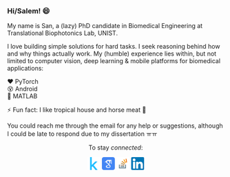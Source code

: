 ### Hi/Salem! 😄 
  
My name is San, a (lazy) PhD candidate in Biomedical Engineering at Translational Biophotonics Lab, UNIST.  

I love building simple solutions for hard tasks. I seek reasoning behind how and why things actually work. My (humble) experience lies within, but not limited to computer vision, deep learning & mobile platforms for biomedical applications:  
  
:heart: PyTorch  
:dizzy_face: Android  
:grimacing: MATLAB  

⚡ Fun fact: I like tropical house and horse meat :see_no_evil:
  
You could reach me through the email for any help or suggestions, although I could be late to respond due to my dissertation ㅠㅠ

<p align="center">To stay <i>connected</i>:</p>  
<p align="center">
<a href="https://www.kaggle.com/tuttelikz"><img src="./_kaggle.svg" alt="drawing" height="30"/></a>  <a href="https://scholar.google.com/citations?user=dlBzeXoAAAAJ&hl=en"><img src="./_scholar.svg" alt="drawing" height="30"/></a>  <a href="https://stackoverflow.com/users/5151687/san-askaruly"><img src="./_so.png" alt="drawing" height="30"/></a> <a href="https://www.linkedin.com/in/askaruly/"><img src="./_linkedin.svg" alt="drawing" height="30"/></a>
</p>


<!--

<div><a href="https://www.kaggle.com/tuttelikz"><img src="./kaggle.svg" alt="drawing" height="100"/></a></div>
<div><a href="https://stackoverflow.com/users/5151687/san-askaruly"><img src="./stackoverflow.svg" alt="drawing" height="50"/></a></div>
<div><a href="https://scholar.google.com/citations?user=dlBzeXoAAAAJ&hl=en"><img src="./googlescholar.svg" alt="drawing" height="50"/></a></div>


**tuttelikz/tuttelikz** is a ✨ _special_ ✨ repository because its `README.md` (this file) appears on your GitHub profile.

BME Research at TBL

- 🔭 I’m currently working on ...
- 🌱 I’m currently learning ...
- 👯 I’m looking to collaborate on ...
- 🤔 I’m looking for help with ...
- 💬 Ask me about ...
- 📫 How to reach me: ...
- 😄 Pronouns: ...
- ⚡ Fun fact: Eat horse meat
- 🔭 I’m currently working on ...
- 👋
-->
